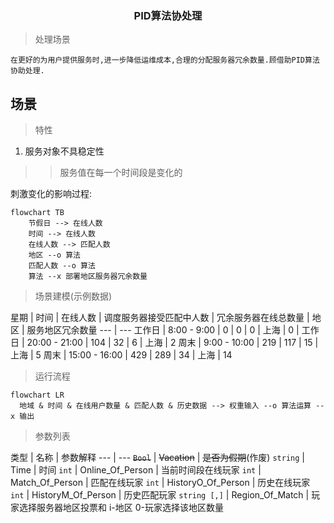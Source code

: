 ###  <center>PID算法协处理</center>

> 处理场景

	在更好的为用户提供服务时,进一步降低运维成本,合理的分配服务器冗余数量.顾借助PID算法协助处理.

## 场景

>特性

1. 服务对象不具稳定性

>>	服务值在每一个时间段是变化的

刺激变化的影响过程:

```mermaid
flowchart TB
    节假日 --> 在线人数
    时间 --> 在线人数
    在线人数 --> 匹配人数
    地区 --o 算法
    匹配人数 --o 算法
    算法 --x 部署地区服务器冗余数量
```


>场景建模(示例数据)
	
 星期 | 时间 | 在线人数 | 调度服务器接受匹配中人数  | 冗余服务器在线总数量 | 地区 | 服务地区冗余数量
--- | ---
工作日 | 8:00 - 9:00 | 0 | 0 | 0 | 上海 | 0 |
工作日 | 20:00 - 21:00 | 104 | 32 | 6 | 上海 | 2
周末 | 9:00 - 10:00 | 219 | 117 | 15 | 上海 | 5
周末 | 15:00 - 16:00 | 429 | 289 |  34 | 上海 | 14



>运行流程

```mermaid
flowchart LR
  地域 & 时间 & 在线用户数量 & 匹配人数 & 历史数据 --> 权重输入 --o 算法运算 --x 输出
```


>参数列表

类型 | 名称 | 参数解释
--- | ---
~~`Bool`~~ | ~~Vacation~~ | ~~是否为假期~~(作废)
`string` | Time | 时间
`int` | Online_Of_Person | 当前时间段在线玩家
`int` | Match_Of_Person | 匹配在线玩家
`int` | HistoryO_Of_Person | 历史在线玩家
`int` | HistoryM_Of_Person | 历史匹配玩家
`string [,]` | Region_Of_Match | 玩家选择服务器地区投票和 i-地区 0-玩家选择该地区数量

